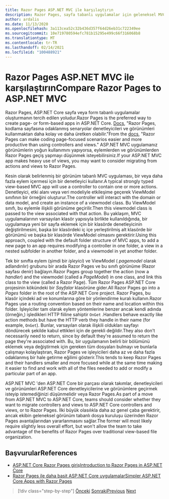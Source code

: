 ```yaml
---
title: Razor Pages ASP.NET MVC ile karşılaştırın
description: Razor Pages, sayfa tabanlı uygulamalar için geleneksel MVC görünümlerinden sorumlulukları düzenlemenin daha iyi bir yolunu sunar. Bu bölümde geleneksel ASP.NET MVC yaklaşımını nasıl karşılaştırılacağını öğrenin.
author: ardalis
ms.date: 11/13/2020
ms.openlocfilehash: 3a113cea52c32b436d357f64d26eb31c722349ee
ms.sourcegitcommit: 10e719780594efc781b15295e499c66f316068b8
ms.translationtype: MT
ms.contentlocale: tr-TR
ms.lasthandoff: 02/14/2021
ms.locfileid: "100488921"
---
```

# <a name="compare-razor-pages-to-aspnet-mvc"></a><span data-ttu-id="161c0-104">Razor Pages ASP.NET MVC ile karşılaştırın</span><span class="sxs-lookup"><span data-stu-id="161c0-104">Compare Razor Pages to ASP.NET MVC</span></span>

<span data-ttu-id="161c0-105">Razor Pages, ASP.NET Core sayfa veya form tabanlı uygulamalar oluşturmanın tercih edilen yoludur.</span><span class="sxs-lookup"><span data-stu-id="161c0-105">Razor Pages is the preferred way to create page- or form-based apps in ASP.NET Core.</span></span> <span data-ttu-id="161c0-106">[Docs](https://docs.microsoft.com/aspnet/core/razor-pages/), "Razor Pages, kodlama sayfasına odaklanmış senaryolar denetleyicileri ve görünümleri kullanmaktan daha kolay ve daha üretken olabilir."</span><span class="sxs-lookup"><span data-stu-id="161c0-106">From the [docs](https://docs.microsoft.com/aspnet/core/razor-pages/), "Razor Pages can make coding page-focused scenarios easier and more productive than using controllers and views."</span></span> <span data-ttu-id="161c0-107">ASP.NET MVC uygulamanız görünümlerin yoğun kullanımını yapıyorsa, eylemlerden ve görünümlerden Razor Pages geçiş yapmayı düşünmek isteyebilirsiniz.</span><span class="sxs-lookup"><span data-stu-id="161c0-107">If your ASP.NET MVC app makes heavy use of views, you may want to consider migrating from actions and views to Razor Pages.</span></span>

<span data-ttu-id="161c0-108">Kesin olarak belirlenmiş bir görünüm tabanlı MVC uygulaması, bir veya daha fazla eylem içermesi için bir denetleyici kullanır.</span><span class="sxs-lookup"><span data-stu-id="161c0-108">A typical strongly typed view-based MVC app will use a controller to contain one or more actions.</span></span> <span data-ttu-id="161c0-109">Denetleyici, etki alanı veya veri modeliyle etkileşime geçerek ViewModel sınıfının bir örneğini oluşturur.</span><span class="sxs-lookup"><span data-stu-id="161c0-109">The controller will interact with the domain or data model, and create an instance of a viewmodel class.</span></span> <span data-ttu-id="161c0-110">Bu ViewModel sınıfı, bu eylemle ilişkili görünüme geçirilir.</span><span class="sxs-lookup"><span data-stu-id="161c0-110">Then this viewmodel class is passed to the view associated with that action.</span></span> <span data-ttu-id="161c0-111">Bu yaklaşım, MVC uygulamalarının varsayılan klasör yapısıyla birlikte kullanıldığında, bir uygulamaya yeni bir sayfa eklemek için bir klasörde denetleyicinin değiştirilmesini, başka bir klasördeki iç içe yerleştirilmiş alt klasörde bir görünümü ve başka bir klasörde ViewModel olmasını gerektirir.</span><span class="sxs-lookup"><span data-stu-id="161c0-111">Using this approach, coupled with the default folder structure of MVC apps, to add a new page to an app requires modifying a controller in one folder, a view in a nested subfolder in another folder, and a viewmodel in yet another folder.</span></span>

<span data-ttu-id="161c0-112">Tek bir sınıfta eylem (şimdi bir *işleyici*) ve ViewModel ( *pagemodel* olarak adlandırılır) grubunu bir arada Razor Pages ve bu sınıfı görünüme (Razor sayfası denir) bağlayın.</span><span class="sxs-lookup"><span data-stu-id="161c0-112">Razor Pages group together the action (now a *handler*) and the viewmodel (called a *PageModel*) in one class, and link this class to the view (called a Razor Page).</span></span> <span data-ttu-id="161c0-113">Tüm Razor Pages ASP.NET Core projesinin kökündeki bir *Sayfalar* klasörüne gider.</span><span class="sxs-lookup"><span data-stu-id="161c0-113">All Razor Pages go into a *Pages* folder in the root of the ASP.NET Core project.</span></span> <span data-ttu-id="161c0-114">Razor Pages, bu klasör içindeki ad ve konumlarına göre bir yönlendirme kuralı kullanın.</span><span class="sxs-lookup"><span data-stu-id="161c0-114">Razor Pages use a routing convention based on their name and location within this folder.</span></span> <span data-ttu-id="161c0-115">İşleyiciler tam olarak eylem yöntemlerine benzer ancak kendi adında (örneğin,) işledikleri HTTP fiiline sahiptir `OnGet` .</span><span class="sxs-lookup"><span data-stu-id="161c0-115">Handlers behave exactly like action methods but have the HTTP verb they handle in their name (for example, `OnGet`).</span></span> <span data-ttu-id="161c0-116">Bunlar, varsayılan olarak ilişkili oldukları sayfayı döndürecek şekilde kabul ettikleri için de gerekli değildir.</span><span class="sxs-lookup"><span data-stu-id="161c0-116">They also don't necessarily need to return, since by default they're assumed to return the page they're associated with.</span></span> <span data-ttu-id="161c0-117">Bu, bir uygulamanın belirli bir bölümünü eklemek veya değiştirmek için gereken tüm dosyaları bulmayı ve bunlarla çalışmayı kolaylaştıran, Razor Pages ve işleyicileri daha az ve daha fazla odaklanmış bir hale getirme eğilimi gösterir.</span><span class="sxs-lookup"><span data-stu-id="161c0-117">This tends to keep Razor Pages and their handlers smaller and more focused while at the same time making it easier to find and work with all of the files needed to add or modify a particular part of an app.</span></span>

<span data-ttu-id="161c0-118">ASP.NET MVC 'den ASP.NET Core bir parçası olarak takımlar, denetleyicileri ve görünümleri ASP.NET Core denetleyicilerine ve görünümlere geçirmek isteyip istemediğinizi düşünmelidir veya Razor Pages.</span><span class="sxs-lookup"><span data-stu-id="161c0-118">As part of a move from ASP.NET MVC to ASP.NET Core, teams should consider whether they want to migrate controllers and views to ASP.NET Core controllers and views, or to Razor Pages.</span></span> <span data-ttu-id="161c0-119">İlki büyük olasılıkla daha az genel çaba gerektirir, ancak ekibin geleneksel görünüm tabanlı dosya kuruluşu üzerinden Razor Pages avantajlarından yararlanmasını sağlar.</span><span class="sxs-lookup"><span data-stu-id="161c0-119">The former will most likely require slightly less overall effort, but won't allow the team to take advantage of the benefits of Razor Pages over traditional view-based file organization.</span></span>

## <a name="references"></a><span data-ttu-id="161c0-120">Başvurular</span><span class="sxs-lookup"><span data-stu-id="161c0-120">References</span></span>

- [<span data-ttu-id="161c0-121">ASP.NET Core Razor Pages giriş</span><span class="sxs-lookup"><span data-stu-id="161c0-121">Introduction to Razor Pages in ASP.NET Core</span></span>](https://docs.microsoft.com/aspnet/core/razor-pages/)
- [<span data-ttu-id="161c0-122">Razor Pages ile daha basit ASP.NET Core uygulamalar</span><span class="sxs-lookup"><span data-stu-id="161c0-122">Simpler ASP.NET Core Apps with Razor Pages</span></span>](https://docs.microsoft.com/archive/msdn-magazine/2017/september/asp-net-core-simpler-asp-net-mvc-apps-with-razor-pages)

>[!div class="step-by-step"]
><span data-ttu-id="161c0-123">[Önceki](routing-differences.md) 
> [Sonraki](webapi-differences.md)</span><span class="sxs-lookup"><span data-stu-id="161c0-123">[Previous](routing-differences.md)
[Next](webapi-differences.md)</span></span>
